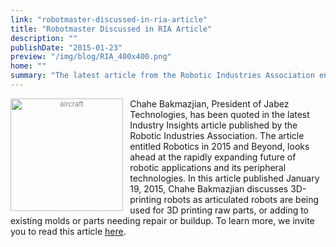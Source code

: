 ```yaml
---
link: "robotmaster-discussed-in-ria-article"
title: "Robotmaster Discussed in RIA Article"
description: ""
publishDate: "2015-01-23"
preview: "/img/blog/RIA_400x400.png"
home: ""
summary: "The latest article from the Robotic Industries Association entitled Robotics in 2015 and Beyond, features a section about 3D-printing robots and a discussion with president of Robotmaster (Jabez Technologies), Chahe Bakmazjian."
---
```

<div style="font-size:80%; text-align: center; float:left;margin-right: 1em; color:grey;"><img src="/img/blog/RIA_400x400.png" alt="aircraft" style="width:180px; display: block;margin-bottom: 0.2em;"></div>

Chahe Bakmazjian, President of Jabez Technologies, has been quoted in the latest Industry Insights article published by the Robotic Industries Association. The article entitled Robotics in 2015 and Beyond, looks ahead at the rapidly expanding future of robotic applications and its peripheral technologies.  In this article published January 19, 2015, Chahe Bakmazjian discusses 3D-printing robots as articulated robots are being used for 3D printing raw parts, or adding to existing molds or parts needing repair or buildup. To learn more, we invite you to read this article <a href="https://www.robotics.org/content-detail.cfm/Industrial-Robotics-Industry-Insights/Robotics-2015-and-Beyond-Collaboration-Connectivity-Convergence/content_id/5188">here</a>.